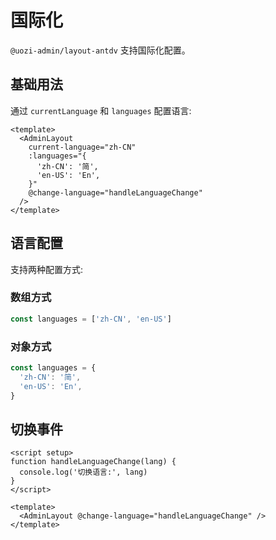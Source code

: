 # 国际化

`@uozi-admin/layout-antdv` 支持国际化配置。

## 基础用法

通过 `currentLanguage` 和 `languages` 配置语言:

```vue
<template>
  <AdminLayout
    current-language="zh-CN"
    :languages="{
      'zh-CN': '简',
      'en-US': 'En',
    }"
    @change-language="handleLanguageChange"
  />
</template>
```

## 语言配置

支持两种配置方式:

### 数组方式

```ts
const languages = ['zh-CN', 'en-US']
```

### 对象方式

```ts
const languages = {
  'zh-CN': '简',
  'en-US': 'En',
}
```

## 切换事件

```vue
<script setup>
function handleLanguageChange(lang) {
  console.log('切换语言:', lang)
}
</script>

<template>
  <AdminLayout @change-language="handleLanguageChange" />
</template>
```

